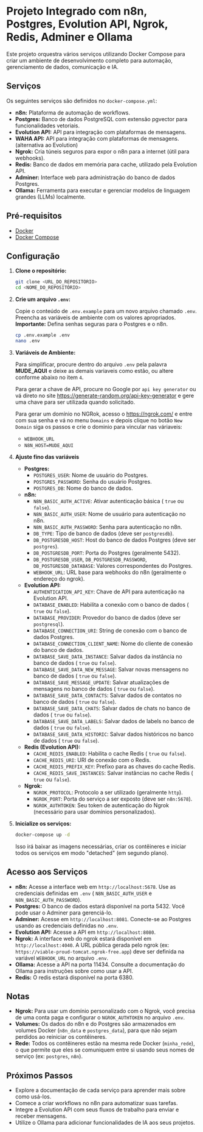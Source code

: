 # Projeto Integrado com n8n, Postgres, Evolution API, Ngrok, Redis, Adminer e Ollama

Este projeto orquestra vários serviços utilizando Docker Compose para criar um ambiente de desenvolvimento completo para automação, gerenciamento de dados, comunicação e IA.

## Serviços

Os seguintes serviços são definidos no `docker-compose.yml`:

- **n8n:** Plataforma de automação de workflows.
- **Postgres:** Banco de dados PostgreSQL com extensão pgvector para funcionalidades vetoriais.
- **Evolution API:** API para integração com plataformas de mensagens.
- **WAHA API:** API para integração com plataformas de mensagens. (alternativa ao Evolution)
- **Ngrok:** Cria túneis seguros para expor o n8n para a internet (útil para webhooks).
- **Redis:** Banco de dados em memória para cache, utilizado pela Evolution API.
- **Adminer:** Interface web para administração do banco de dados Postgres.
- **Ollama:** Ferramenta para executar e gerenciar modelos de linguagem grandes (LLMs) localmente.

## Pré-requisitos

- [Docker](https://www.docker.com/)
- [Docker Compose](https://docs.docker.com/compose/)

## Configuração

1.  **Clone o repositório:**

    ```bash
    git clone <URL_DO_REPOSITÓRIO>
    cd <NOME_DO_REPOSITÓRIO>
    ```

2.  **Crie um arquivo `.env`:**

    Copie o conteúdo de `.env.example` para um novo arquivo chamado `.env`.
    Preencha as variáveis de ambiente com os valores apropriados. **Importante:** Defina senhas seguras para o Postgres e o n8n.

    ```bash
    cp .env.example .env
    nano .env
    ```

3.  **Variáveis de Ambiente:**

    Para simplificar, procure dentro do arquivo `.env` pela palavra **MUDE_AQUI** e deixe as demais variaveis como estão, ou altere conforme abaixo no item `4`.

    Para gerar a chave de API, procure no Google por `api key generator` ou vá direto no site https://generate-random.org/api-key-generator e gere uma chave para ser utilizada quando solicitado.

    Para gerar um domínio no NGRok, acesso o https://ngrok.com/ e entre com sua senha e vá no menu `Domains` e depois clique no botão `New Domain` siga os passos e crie o dominio para vincular nas váriaveis:
    - `WEBHOOK_URL`
    - `N8N_HOST=MUDE_AQUI`

4. **Ajuste fino das variáveis**

    - **Postgres:**
      - `POSTGRES_USER`: Nome de usuário do Postgres.
      - `POSTGRES_PASSWORD`: Senha do usuário Postgres.
      - `POSTGRES_DB`: Nome do banco de dados.
    - **n8n:**
      - `N8N_BASIC_AUTH_ACTIVE`: Ativar autenticação básica ( `true` ou `false`).
      - `N8N_BASIC_AUTH_USER`: Nome de usuário para autenticação no n8n.
      - `N8N_BASIC_AUTH_PASSWORD`: Senha para autenticação no n8n.
      - `DB_TYPE`: Tipo de banco de dados (deve ser `postgresdb`).
      - `DB_POSTGRESDB_HOST`: Host do banco de dados Postgres (deve ser `postgres`).
      - `DB_POSTGRESDB_PORT`: Porta do Postgres (geralmente 5432).
      - `DB_POSTGRESDB_USER`, `DB_POSTGRESDB_PASSWORD`, `DB_POSTGRESDB_DATABASE`: Valores correspondentes do Postgres.
      - `WEBHOOK_URL`: URL base para webhooks do n8n (geralmente o endereço do ngrok).
    - **Evolution API:**
      - `AUTHENTICATION_API_KEY`: Chave de API para autenticação na Evolution API.
      - `DATABASE_ENABLED`: Habilita a conexão com o banco de dados ( `true` ou `false`).
      - `DATABASE_PROVIDER`: Provedor do banco de dados (deve ser `postgresql`).
      - `DATABASE_CONNECTION_URI`: String de conexão com o banco de dados Postgres.
      - `DATABASE_CONNECTION_CLIENT_NAME`: Nome do cliente de conexão do banco de dados.
      - `DATABASE_SAVE_DATA_INSTANCE`: Salvar dados da instância no banco de dados ( `true` ou `false`).
      - `DATABASE_SAVE_DATA_NEW_MESSAGE`: Salvar novas mensagens no banco de dados ( `true` ou `false`).
      - `DATABASE_SAVE_MESSAGE_UPDATE`: Salvar atualizações de mensagens no banco de dados ( `true` ou `false`).
      - `DATABASE_SAVE_DATA_CONTACTS`: Salvar dados de contatos no banco de dados ( `true` ou `false`).
      - `DATABASE_SAVE_DATA_CHATS`: Salvar dados de chats no banco de dados ( `true` ou `false`).
      - `DATABASE_SAVE_DATA_LABELS`: Salvar dados de labels no banco de dados ( `true` ou `false`).
      - `DATABASE_SAVE_DATA_HISTORIC`: Salvar dados históricos no banco de dados ( `true` ou `false`).
    - **Redis (Evolution API):**
      - `CACHE_REDIS_ENABLED`: Habilita o cache Redis ( `true` ou `false`).
      - `CACHE_REDIS_URI`: URI de conexão com o Redis.
      - `CACHE_REDIS_PREFIX_KEY`: Prefixo para as chaves do cache Redis.
      - `CACHE_REDIS_SAVE_INSTANCES`: Salvar instâncias no cache Redis ( `true` ou `false`).
    - **Ngrok:**
      - `NGROK_PROTOCOL`: Protocolo a ser utilizado (geralmente `http`).
      - `NGROK_PORT`: Porta do serviço a ser exposto (deve ser `n8n:5678`).
      - `NGROK_AUTHTOKEN`: Seu token de autenticação do Ngrok (necessário para usar domínios personalizados).

5.  **Inicialize os serviços:**

    ```bash
    docker-compose up -d
    ```

    Isso irá baixar as imagens necessárias, criar os contêineres e iniciar todos os serviços em modo "detached" (em segundo plano).

## Acesso aos Serviços

- **n8n:** Acesse a interface web em `http://localhost:5678`. Use as credenciais definidas em `.env` ( `N8N_BASIC_AUTH_USER` e `N8N_BASIC_AUTH_PASSWORD`).
- **Postgres:** O banco de dados estará disponível na porta 5432. Você pode usar o Adminer para gerenciá-lo.
- **Adminer:** Acesse em `http://localhost:8081`. Conecte-se ao Postgres usando as credenciais definidas no `.env`.
- **Evolution API:** Acesse a API em `http://localhost:8080`.
- **Ngrok:** A interface web do ngrok estará disponível em `http://localhost:4040`. A URL pública gerada pelo ngrok (ex: `https://viable-proud-tomcat.ngrok-free.app`) deve ser definida na variável `WEBHOOK_URL` no arquivo `.env`.
- **Ollama:** Acesse a API na porta 11434. Consulte a documentação do Ollama para instruções sobre como usar a API.
- **Redis:** O redis estará disponível na porta 6380.

## Notas

- **Ngrok:** Para usar um domínio personalizado com o Ngrok, você precisa de uma conta paga e configurar o `NGROK_AUTHTOKEN` no arquivo `.env`.
- **Volumes:** Os dados do n8n e do Postgres são armazenados em volumes Docker (`n8n_data` e `postgres_data`), para que não sejam perdidos ao reiniciar os contêineres.
- **Rede:** Todos os contêineres estão na mesma rede Docker (`minha_rede`), o que permite que eles se comuniquem entre si usando seus nomes de serviço (ex: `postgres`, `n8n`).

## Próximos Passos

- Explore a documentação de cada serviço para aprender mais sobre como usá-los.
- Comece a criar workflows no n8n para automatizar suas tarefas.
- Integre a Evolution API com seus fluxos de trabalho para enviar e receber mensagens.
- Utilize o Ollama para adicionar funcionalidades de IA aos seus projetos.

